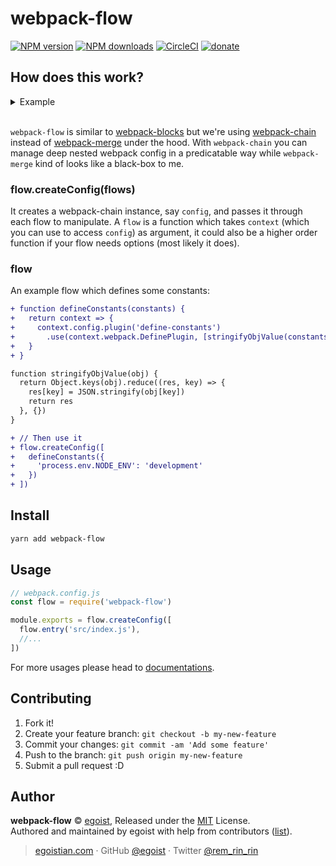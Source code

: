 # webpack-flow

[![NPM version](https://img.shields.io/npm/v/webpack-flow.svg?style=flat)](https://npmjs.com/package/webpack-flow) [![NPM downloads](https://img.shields.io/npm/dm/webpack-flow.svg?style=flat)](https://npmjs.com/package/webpack-flow) [![CircleCI](https://circleci.com/gh/egoist/webpack-flow/tree/master.svg?style=shield&circle-token=e1a1a54deeacf368cc9af44162ef71bc1a255443)](https://circleci.com/gh/egoist/webpack-flow/tree/master) 
 [![donate](https://img.shields.io/badge/$-donate-ff69b4.svg?maxAge=2592000&style=flat)](https://github.com/egoist/donate)

## How does this work?

<details><summary>Example</summary><br>

```js
// Create Webpack Config in a composable way:
flow.createConfig([
  flow.entry('./src/index.js'),
  flow.babel(),
  flow.postcss(),
  flow.sass(),
  flow.env('production', [
    flow.output('./dist/[name].[chunkhash].js', {
      publicPath: '/my/cdn/'
    })
  ]),
  flow.env('development', [
    flow.output('dist/[name].js')
  ])
])
```
</details><br>

`webpack-flow` is similar to [webpack-blocks](https://github.com/andywer/webpack-blocks) but we're using [webpack-chain](https://github.com/mozilla-rpweb/webpack-chain) instead of [webpack-merge](https://github.com/survivejs/webpack-merge) under the hood. With `webpack-chain` you can manage deep nested webpack config in a predicatable way while `webpack-merge` kind of looks like a black-box to me.

### flow.createConfig(flows)

It creates a webpack-chain instance, say `config`, and passes it through each flow to manipulate. A `flow` is a function which takes `context` (which you can use to access `config`) as argument, it could also be a higher order function if your flow needs options (most likely it does).

### flow

An example flow which defines some constants:

```diff
+ function defineConstants(constants) {
+   return context => {
+     context.config.plugin('define-constants')
+       .use(context.webpack.DefinePlugin, [stringifyObjValue(constants)])
+   }
+ }

function stringifyObjValue(obj) {
  return Object.keys(obj).reduce((res, key) => {
    res[key] = JSON.stringify(obj[key])
    return res
  }, {})
}

+ // Then use it
+ flow.createConfig([
+   defineConstants({
+     'process.env.NODE_ENV': 'development'
+   })
+ ])
```

## Install

```bash
yarn add webpack-flow
```

## Usage

```js
// webpack.config.js
const flow = require('webpack-flow')

module.exports = flow.createConfig([
  flow.entry('src/index.js'),
  //...
])
```

For more usages please head to [documentations](./docs).

## Contributing

1. Fork it!
2. Create your feature branch: `git checkout -b my-new-feature`
3. Commit your changes: `git commit -am 'Add some feature'`
4. Push to the branch: `git push origin my-new-feature`
5. Submit a pull request :D


## Author

**webpack-flow** © [egoist](https://github.com/egoist), Released under the [MIT](./LICENSE) License.<br>
Authored and maintained by egoist with help from contributors ([list](https://github.com/egoist/webpack-flow/contributors)).

> [egoistian.com](https://egoistian.com) · GitHub [@egoist](https://github.com/egoist) · Twitter [@rem_rin_rin](https://twitter.com/rem_rin_rin)
